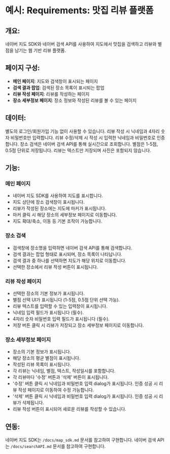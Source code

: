 

# 예시: Requirements: 맛집 리뷰 플랫폼

## 개요:
네이버 지도 SDK와 네이버 검색 API를 사용하여 지도에서 맛집을 검색하고 리뷰와 별점을 남기는 웹 기반 리뷰 플랫폼.

## 페이지 구성:
- **메인 페이지**: 지도와 검색창이 표시되는 페이지
- **검색 결과 팝업**: 검색된 장소 목록이 표시되는 팝업
- **리뷰 작성 페이지**: 리뷰를 작성하는 페이지
- **장소 세부정보 페이지**: 장소 정보와 작성된 리뷰를 볼 수 있는 페이지

## 데이터:
별도의 로그인/회원가입 기능 없이 사용할 수 있습니다.
리뷰 작성 시 닉네임과 4자리 숫자 비밀번호만 입력합니다.
리뷰 수정/삭제 시 작성 시 입력한 닉네임과 비밀번호로 인증합니다.
장소 검색은 네이버 검색 API를 통해 실시간으로 조회합니다.
별점은 1-5점, 0.5점 단위로 저장됩니다.
리뷰는 텍스트만 저장되며 사진은 포함되지 않습니다.

## 기능:

### 메인 페이지
- 네이버 지도 SDK를 사용하여 지도를 표시합니다.
- 지도 상단에 장소 검색창이 표시됩니다.
- 리뷰가 작성된 장소에는 지도에 마커가 표시됩니다.
- 마커 클릭 시 해당 장소의 세부정보 페이지로 이동합니다.
- 지도 확대/축소, 이동 등 기본 조작이 가능합니다.

### 장소 검색
- 검색창에 장소명을 입력하면 네이버 검색 API를 통해 검색합니다.
- 검색 결과는 팝업 형태로 표시되며, 장소 목록이 나타납니다.
- 검색 결과 중 하나를 선택하면 지도가 해당 위치로 이동합니다.
- 선택한 장소에서 리뷰 작성 버튼이 표시됩니다.

### 리뷰 작성 페이지
- 선택한 장소의 기본 정보가 표시됩니다.
- 별점 선택 UI가 표시됩니다 (1-5점, 0.5점 단위 선택 가능).
- 리뷰 텍스트를 입력할 수 있는 입력창이 표시됩니다.
- 닉네임 입력 필드가 표시됩니다 (필수).
- 4자리 숫자 비밀번호 입력 필드가 표시됩니다 (필수).
- 저장 버튼 클릭 시 리뷰가 저장되고 장소 세부정보 페이지로 이동합니다.

### 장소 세부정보 페이지
- 장소의 기본 정보가 표시됩니다.
- 해당 장소의 평균 별점이 표시됩니다.
- 작성된 리뷰 목록이 표시됩니다.
- 각 리뷰는 닉네임, 별점, 텍스트, 작성일시를 포함합니다.
- 각 리뷰마다 '수정' 버튼과 '삭제' 버튼이 표시됩니다.
- '수정' 버튼 클릭 시 닉네임과 비밀번호 입력 dialog가 표시됩니다. 인증 성공 시 리뷰 작성 페이지로 이동하여 수정 가능합니다.
- '삭제' 버튼 클릭 시 닉네임과 비밀번호 입력 dialog가 표시됩니다. 인증 성공 시 리뷰가 삭제됩니다.
- 리뷰 작성 버튼이 표시되어 새로운 리뷰를 작성할 수 있습니다.

## 연동:
네이버 지도 SDK는 `/docs/map_sdk.md` 문서를 참고하여 구현합니다.
네이버 검색 API는 `/docs/searchAPI.md` 문서를 참고하여 구현합니다.